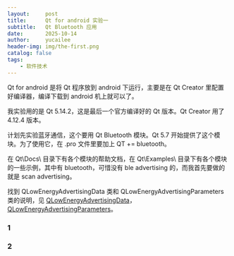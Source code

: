 ```yaml
---
layout:     post
title:      Qt for android 实验一
subtitle:   Qt Bluetooth 应用
date:       2025-10-14
author:     yucailee
header-img: img/the-first.png
catalog: false
tags:
    - 软件技术
---
```


  Qt for android 是将 Qt 程序放到 android 下运行，主要是在 Qt Creator 里配置好编译器，编译下载到 android 机上就可以了。

  我实验用的是 Qt 5.14.2，这是最后一个官方编译好的 Qt 版本。Qt Creator 用了 4.12.4 版本。

  计划先实验蓝牙通信，这个要用 Qt Bluetooth 模块。Qt 5.7 开始提供了这个模块。为了使用它，在 .pro 文件里要加上 QT += bluetooth。

  在 Qt\Docs\ 目录下有各个模块的帮助文档，在 Qt\Examples\ 目录下有各个模块的一些示例，其中有 bluetooth，可惜没有 ble advertising 的，而我首先要做的就是 scan advertising。

  找到 QLowEnergyAdvertisingData 类和 QLowEnergyAdvertisingParameters 类的说明，见 [QLowEnergyAdvertisingData](http://qt5.digitser.top/5.9/zh-CN/qlowenergyadvertisingdata.html)，[QLowEnergyAdvertisingParameters](http://qt5.digitser.top/5.9/zh-CN/qlowenergyadvertisingparameters.html)。



### 1

### 2

